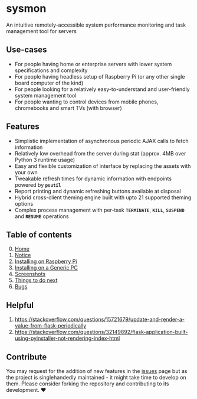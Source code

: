 # sysmon
An intuitive remotely-accessible system performance monitoring and task management tool for servers

## Use-cases
- For people having home or enterprise servers with lower system specifications and complexity
- For people having headless setup of Raspberry Pi (or any other single board computer of the kind)
- For people looking for a relatively easy-to-understand and user-friendly system management tool
- For people wanting to control devices from mobile phones, chromebooks and smart TVs (with browser)

## Features
- Simplistic implementation of asynchronous periodic AJAX calls to fetch information
- Relatively low overhead from the server during stat (approx. 4MB over Python 3 runtime usage)
- Easy and flexible customization of interface by replacing the assets with your own
- Tweakable refresh times for dynamic information with endpoints powered by **`psutil`**
- Report printing and dynamic refreshing buttons available at disposal
- Hybrid cross-client theming engine built with upto 21 supported theming options
- Complex process management with per-task **`TERMINATE`**, **`KILL`**, **`SUSPEND`** and **`RESUME`** operations

## Table of contents
0. [Home](https://github.com/t0xic0der/sysmon/wiki)
1. [Notice](https://github.com/t0xic0der/sysmon/wiki/Notice)
2. [Installing on Raspberry Pi](https://github.com/t0xic0der/sysmon/wiki/Installing-on-Raspberry-Pi)
3. [Installing on a Generic PC](https://github.com/t0xic0der/sysmon/wiki/Installing-on-a-Generic-PC)
4. [Screenshots](https://github.com/t0xic0der/sysmon/wiki/Screenshots)
5. [Things to do next](https://github.com/t0xic0der/sysmon/wiki/Things-to-do-next)
6. [Bugs](https://github.com/t0xic0der/sysmon/wiki/Bugs)

## Helpful
1. https://stackoverflow.com/questions/15721679/update-and-render-a-value-from-flask-periodically
2. https://stackoverflow.com/questions/32149892/flask-application-built-using-pyinstaller-not-rendering-index-html

## Contribute
You may request for the addition of new features in the [issues](https://github.com/t0xic0der/sysmon/issues) page but as the project is singlehandedly maintained - it might take time to develop on them. Please consider forking the repository and contributing to its development. :heart:
